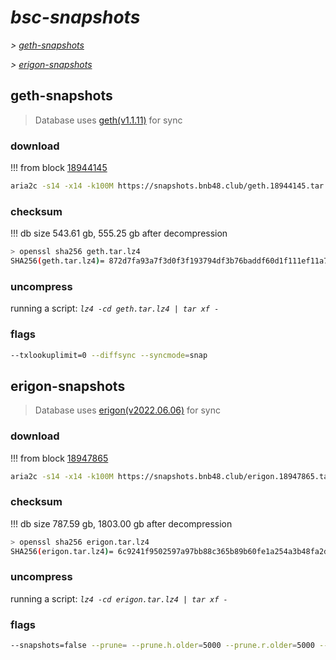 # *bsc-snapshots*


*\> [geth-snapshots](#geth-snapshots)*

*\> [erigon-snapshots](#erigon-snapshots)*


## geth-snapshots


> Database uses [geth(v1.1.11)](https://github.com/bnb-chain/bsc/releases/tag/v1.1.11) for sync


### download

<!-- begin_geth -->

!!! from block [18944145](https://bscscan.com/block/18944145)
```bash
aria2c -s14 -x14 -k100M https://snapshots.bnb48.club/geth.18944145.tar.lz4 -o geth.tar.lz4
```


### checksum


!!! db size 543.61 gb, 555.25 gb after decompression
```bash
> openssl sha256 geth.tar.lz4
SHA256(geth.tar.lz4)= 872d7fa93a7f3d0f3f193794df3b76baddf60d1f111ef11a7e7c393f0eddb957
```

<!-- end_geth -->

### uncompress


running a script: _`lz4 -cd geth.tar.lz4 | tar xf -`_


### flags


```bash
--txlookuplimit=0 --diffsync --syncmode=snap
```


## erigon-snapshots


> Database uses [erigon(v2022.06.06)](https://github.com/ledgerwatch/erigon/releases/tag/v2022.06.06) for sync


### download

<!-- begin_erigon -->

!!! from block [18947865](https://bscscan.com/block/18947865)
```bash
aria2c -s14 -x14 -k100M https://snapshots.bnb48.club/erigon.18947865.tar.lz4 -o erigon.tar.lz4
```


### checksum


!!! db size 787.59 gb, 1803.00 gb after decompression
```bash
> openssl sha256 erigon.tar.lz4
SHA256(erigon.tar.lz4)= 6c9241f9502597a97bb88c365b89b60fe1a254a3b48fa2d2262de8e1a96bcd55
```

<!-- end_erigon -->

### uncompress


running a script: _`lz4 -cd erigon.tar.lz4 | tar xf -`_


### flags


```bash
--snapshots=false --prune= --prune.h.older=5000 --prune.r.older=5000 --prune.t.older=5000 --prune.c.older=5000
```
